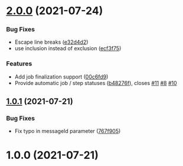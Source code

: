 # [2.0.0](https://github.com/actions/typescript-action/compare/v1...v2.0.0) (2021-07-24)


### Bug Fixes

* Escape line breaks ([e32d4d2](https://github.com/actions/typescript-action/commit/e32d4d222acec27b1a0573af05b7e4517194bc89))
* use inclusion instead of exclusion ([ecf3f75](https://github.com/actions/typescript-action/commit/ecf3f759af9b21ba05e37b6ed5be0a97862d989c))


### Features

* Add job finalization support ([00c6fd9](https://github.com/actions/typescript-action/commit/00c6fd920b62f09704cbc36864694eae5c5bf4f6))
* Provide automatic job / step statuses ([b48276f](https://github.com/actions/typescript-action/commit/b48276fbcc38c415a49914b7ab894a81da4374bc)), closes [#11](https://github.com/actions/typescript-action/issues/11) [#8](https://github.com/actions/typescript-action/issues/8) [#10](https://github.com/actions/typescript-action/issues/10)

## [1.0.1](https://github.com/actions/typescript-action/compare/v1.0.0...v1.0.1) (2021-07-21)


### Bug Fixes

* Fix typo in messageId parameter ([767f905](https://github.com/actions/typescript-action/commit/767f905ffdb1f62d1ffe5532e1cc45f49c1b7315))



# 1.0.0 (2021-07-21)



